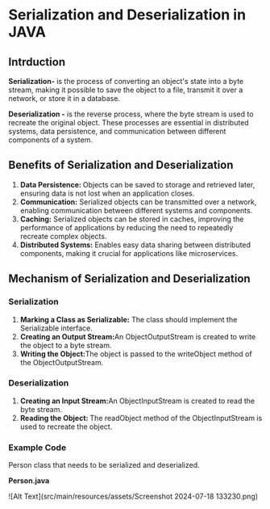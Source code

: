 <h1>Serialization and Deserialization in JAVA</h1>
<h2>Intrduction</h2>
<p><b>Serialization-</b> is the process of converting an object's state into a byte stream, making it possible to save the object to a file, transmit it over a network, or store it in a database. </p>
<p><b> Deserialization -</b> is the reverse process, where the byte stream is used to recreate the original object. These processes are essential in distributed systems, data persistence, and communication between different components of a system.</p>
<h2>Benefits of Serialization and Deserialization</h2>
<ol>
  <li><b>Data Persistence: </b>Objects can be saved to storage and retrieved later, ensuring data is not lost when an application closes.</li>
  <li><b>Communication:</b> Serialized objects can be transmitted over a network, enabling communication between different systems and components.</li>
  <li><b>Caching:</b> Serialized objects can be stored in caches, improving the performance of applications by reducing the need to repeatedly recreate complex objects.</li>
  <li><b>Distributed Systems:</b> Enables easy data sharing between distributed components, making it crucial for applications like microservices.</li>
</ol>
<h2>Mechanism of Serialization and Deserialization</h2>
<h3>Serialization</h3>
<p>
  <ol>
    <li><b>Marking a Class as Serializable:</b> The class should implement the Serializable interface.</li>
    <li><b>Creating an Output Stream:</b>An ObjectOutputStream is created to write the object to a byte stream.</li>
    <li><b>Writing the Object:</b>The object is passed to the writeObject method of the ObjectOutputStream.</li>
  </ol>
</p>
<h3>Deserialization</h3>
<p>
  <ol>
    <li><b>Creating an Input Stream:</b>An ObjectInputStream is created to read the byte stream.</li>
    <li><b>Reading the Object: </b>The readObject method of the ObjectInputStream is used to recreate the object.</li>
  </ol>
</p>
<h3>Example Code</h3>
<p>Person class that needs to be serialized and deserialized.</p>
<p><b>Person.java</b></p>
![Alt Text](src/main/resources/assets/Screenshot 2024-07-18 133230.png)
